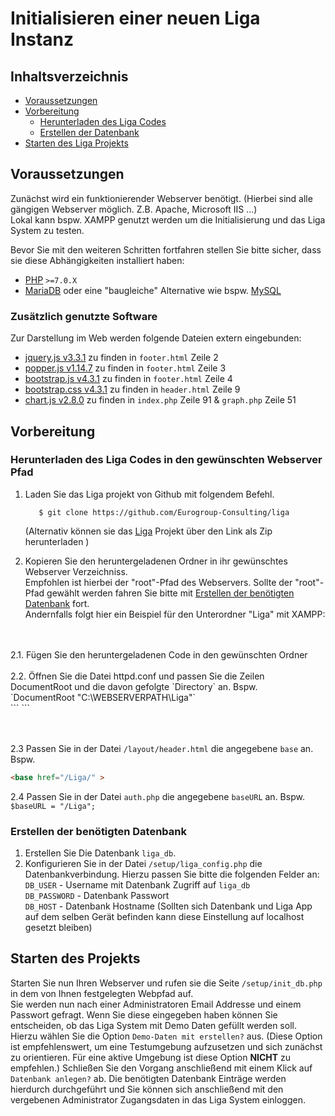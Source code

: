 # Initialisieren einer neuen Liga Instanz
## Inhaltsverzeichnis
- [Voraussetzungen](#voraussetzungen)
- [Vorbereitung](#vorbereitung)
  - [Herunterladen des Liga Codes](#codeladen)
  - [Erstellen der Datenbank](#initDB)
- [Starten des Liga Projekts](#ligaStart)  

<a name="voraussetzungen"></a>
## Voraussetzungen

Zunächst wird ein funktionierender Webserver benötigt. (Hierbei sind alle gängigen Webserver möglich. Z.B. Apache, Microsoft IIS ...)</br>
Lokal kann bspw. XAMPP genutzt werden um die Initialisierung und das Liga System zu testen.

Bevor Sie mit den weiteren Schritten fortfahren stellen Sie bitte sicher, dass sie diese Abhängigkeiten installiert haben:
- [PHP](https://www.php.net/) `>=7.0.X`
- [MariaDB](https://mariadb.org/) oder eine "baugleiche" Alternative wie bspw. [MySQL](https://www.mysql.com/)

### Zusätzlich genutzte Software
Zur Darstellung im Web werden folgende Dateien extern eingebunden:

- [jquery.js v3.3.1](https://code.jquery.com/jquery-3.3.1.slim.min.js) zu finden in `footer.html` Zeile 2
- [popper.js v1.14.7](https://cdnjs.cloudflare.com/ajax/libs/popper.js/1.14.7/umd/popper.min.js) zu finden in `footer.html` Zeile 3
- [bootstrap.js v4.3.1](https://stackpath.bootstrapcdn.com/bootstrap/4.3.1/js/bootstrap.min.js) zu finden in `footer.html` Zeile 4
- [bootstrap.css v4.3.1](https://stackpath.bootstrapcdn.com/bootstrap/4.3.1/css/bootstrap.min.css) zu finden in `header.html` Zeile 9
- [chart.js v2.8.0](https://cdn.jsdelivr.net/npm/chart.js@2.8.0/dist/Chart.min.js) zu finden in `index.php` Zeile 91 & `graph.php` Zeile 51
<a name="vorbereitung"></a>
## Vorbereitung

<a name="codeladen"></a>
### Herunterladen des Liga Codes in den gewünschten Webserver Pfad

1. Laden Sie das Liga projekt von Github mit folgendem Befehl.

          $ git clone https://github.com/Eurogroup-Consulting/liga
    (Alternativ können sie das [Liga](https://github.com/Eurogroup-Consulting/liga) Projekt über den Link als Zip herunterladen )

2. Kopieren Sie den heruntergeladenen Ordner in ihr gewünschtes Webserver Verzeichniss.</br>
Empfohlen ist hierbei der "root"-Pfad des Webservers. Sollte der "root"-Pfad gewählt werden fahren Sie bitte mit [Erstellen der benötigten Datenbank](#initDB) fort.<br>
Andernfalls folgt hier ein Beispiel für den Unterordner "Liga" mit XAMPP:
<br>
<br>
  2.1.  Fügen Sie den heruntergeladenen Code in den gewünschten Ordner  <br><br>
  2.2.  Öffnen Sie die Datei httpd.conf und passen Sie die Zeilen DocumentRoot und die davon     gefolgte `Directory` an. Bspw.</br>
  `DocumentRoot "C:\WEBSERVERPATH\Liga"`</br>
    ```
    <Directory "C:\WEBSERVERPATH\Liga" >
    ```

<br><br>
  2.3  Passen Sie in der Datei `/layout/header.html` die angegebene `base` an. Bspw. </br> 
  ```html
  <base href="/Liga/" >
  ```
  2.4  Passen Sie in der Datei `auth.php` die angegebene `baseURL` an. Bspw. </br> 
  `$baseURL = "/Liga";`

<a name="initDB"></a>
###  Erstellen der benötigten Datenbank 

1. Erstellen Sie Die Datenbank `liga_db`. 
2. Konfigurieren Sie in der Datei `/setup/liga_config.php` die Datenbankverbindung.
Hierzu passen Sie bitte die folgenden Felder an:</br>
`DB_USER` - Username mit Datenbank Zugriff auf `liga_db` </br>
`DB_PASSWORD` - Datenbank Passwort</br>
`DB_HOST` - Datenbank Hostname (Sollten sich Datenbank und Liga App auf dem selben Gerät befinden kann diese Einstellung auf localhost gesetzt bleiben)</br>
<a name="ligaStart"></a>
## Starten des Projekts

Starten Sie nun Ihren Webserver und rufen sie die Seite `/setup/init_db.php` in dem von Ihnen festgelegten Webpfad auf.</br>
Sie werden nun nach einer Administratoren Email Addresse und einem Passwort gefragt. 
Wenn Sie diese eingegeben haben können Sie entscheiden, ob das Liga System mit Demo Daten gefüllt werden soll. Hierzu wählen Sie die Option `Demo-Daten mit erstellen?` aus. (Diese Option ist empfehlenswert, um eine Testumgebung aufzusetzen und sich zunächst zu orientieren. Für eine aktive Umgebung ist diese Option <b>NICHT</b> zu empfehlen.)
Schließen Sie den Vorgang anschließend mit einem Klick auf `Datenbank anlegen?` ab. Die benötigten Datenbank Einträge werden hierdurch durchgeführt und Sie können sich anschließend mit den vergebenen Administrator Zugangsdaten in das Liga System einloggen.